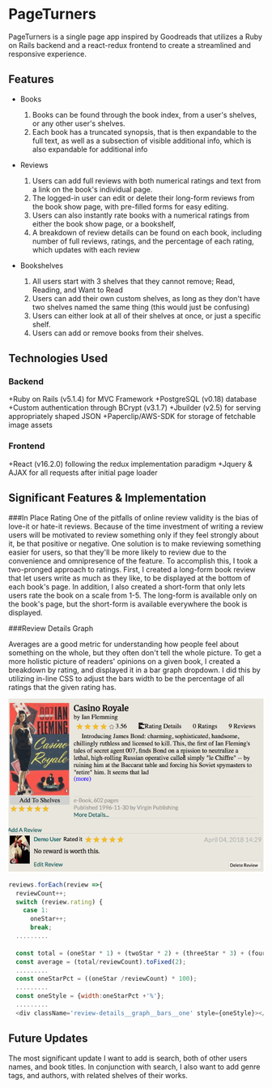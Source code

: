 # PageTurners

PageTurners is a single page app inspired by Goodreads that utilizes a Ruby on Rails backend and a react-redux frontend to create a streamlined and responsive experience.

## Features

* Books

  1.  Books can be found through the book index, from a user's shelves, or any other user's shelves.
  2.  Each book has a truncated synopsis, that is then expandable to the full text, as well as a subsection of visible additional info, which is also expandable for additional info

* Reviews

  1.  Users can add full reviews with both numerical ratings and text from a link on the book's individual page.
  2.  The logged-in user can edit or delete their long-form reviews from the book show page, with pre-filled forms for easy editing.
  3.  Users can also instantly rate books with a numerical ratings from either the book show page, or a bookshelf,
  4.  A breakdown of review details can be found on each book, including number of full reviews, ratings, and the percentage of each rating, which updates with each review

* Bookshelves
  1.  All users start with 3 shelves that they cannot remove; Read, Reading, and Want to Read
  2.  Users can add their own custom shelves, as long as they don't have two shelves named the same thing (this would just be confusing)
  3.  Users can either look at all of their shelves at once, or just a specific shelf.
  4.  Users can add or remove books from their shelves.

## Technologies Used

### Backend

+Ruby on Rails (v5.1.4) for MVC Framework
+PostgreSQL (v0.18) database
+Custom authentication through BCrypt (v3.1.7)
+Jbuilder (v2.5) for serving appropriately shaped JSON
+Paperclip/AWS-SDK for storage of fetchable image assets

### Frontend

+React (v16.2.0) following the redux implementation paradigm
+Jquery & AJAX for all requests after initial page loader

## Significant Features & Implementation

###In Place Rating
One of the pitfalls of online review validity is the bias of love-it or hate-it reviews. Because of the time investment of writing a review users will be motivated to review something only if they feel strongly about it, be that positive or negative. One solution is to make reviewing something easier for users, so that they'll be more likely to review due to the convenience and omnipresence of the feature.
To accomplish this, I took a two-pronged approach to ratings. First, I created a long-form book review that let users write as much as they like, to be displayed at the bottom of each book's page. In addition, I also created a short-form that only lets users rate the book on a scale from 1-5. The long-form is available only on the book's page, but the short-form is available everywhere the book is displayed.

###Review Details Graph

Averages are a good metric for understanding how people feel about something on the whole, but they often don't tell the whole picture. To get a more holistic picture of readers' opinions on a given book, I created a breakdown by rating, and displayed it in a bar graph dropdown. I did this by utilizing in-line CSS to adjust the bars width to be the percentage of all ratings that the given rating has.

![Gif of rating](https://raw.githubusercontent.com/happler/pageturners/master/app/assets/images/pageturners.gif)

```javascript
reviews.forEach(review =>{
  reviewCount++;
  switch (review.rating) {
    case 1:
      oneStar++;
      break;
  .........

  const total = (oneStar * 1) + (twoStar * 2) + (threeStar * 3) + (fourStar * 4) + (fiveStar * 5);
  const average = (total/reviewCount).toFixed(2);
  .........
  const oneStarPct = ((oneStar /reviewCount) * 100);
  .........
  const oneStyle = {width:oneStarPct +'%'};
  .........
  <div className='review-details__graph__bars__one' style={oneStyle}></div>
```

## Future Updates

The most significant update I want to add is search, both of other users names, and book titles. In conjunction with search, I also want to add genre tags, and authors, with related shelves of their works.
